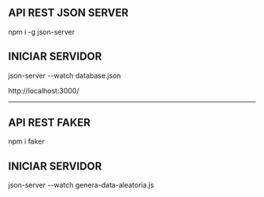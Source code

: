 ## API REST JSON SERVER

npm i -g json-server

## INICIAR SERVIDOR
json-server --watch database.json


http://localhost:3000/



-------------------------------------------------------------
## API REST FAKER
npm i faker

## INICIAR SERVIDOR
json-server --watch genera-data-aleatoria.js